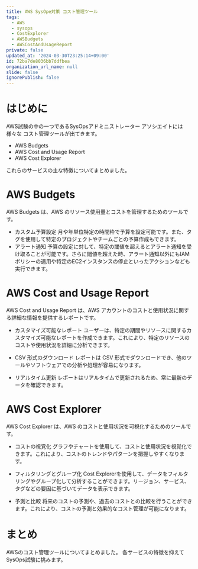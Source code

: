 ```yaml
---
title: AWS SysOpe対策 コスト管理ツール
tags:
  - AWS
  - sysops
  - CostExplorer
  - AWSBudgets
  - AWSCostAndUsageReport
private: false
updated_at: '2024-03-30T23:25:14+09:00'
id: 72ba7de8036bb7ddfbea
organization_url_name: null
slide: false
ignorePublish: false
---
```

# はじめに
AWS試験の中の一つであるSysOpsアドミニストレーター アソシエイトには様々な
コスト管理ツールが出てきます。
- AWS Budgets
- AWS Cost and Usage Report
- AWS Cost Explorer

これらのサービスの主な特徴についてまとめました。

# AWS Budgets
AWS Budgets は、AWS のリソース使用量とコストを管理するためのツールです。

- カスタム予算設定
  月や年単位特定の時間枠で予算を設定可能です。また、タグを使用して特定のプロジェクトやチームごとの予算作成もできます。
- アラート通知
  予算の設定に対して、特定の閾値を超えるとアラート通知を受け取ることが可能です。さらに閾値を超えた時、アラート通知以外にもIAMポリシーの適用や特定のEC2インスタンスの停止といったアクションなども実行できます。

# AWS Cost and Usage Report
AWS Cost and Usage Report は、AWS アカウントのコストと使用状況に関する詳細な情報を提供するレポートです。

- カスタマイズ可能なレポート
  ユーザーは、特定の期間やリソースに関するカスタマイズ可能なレポートを作成できます。これにより、特定のリソースのコストや使用状況を詳細に分析できます。

- CSV 形式のダウンロード
 レポートは CSV 形式でダウンロードでき、他のツールやソフトウェアでの分析や処理が容易になります。

- リアルタイム更新
 レポートはリアルタイムで更新されるため、常に最新のデータを確認できます。

# AWS Cost Explorer
AWS Cost Explorer は、AWS のコストと使用状況を可視化するためのツールです。

- コストの視覚化
 グラフやチャートを使用して、コストと使用状況を視覚化できます。これにより、コストのトレンドやパターンを把握しやすくなります。

- フィルタリングとグループ化
 Cost Explorerを使用して、データをフィルタリングやグループ化して分析することができます。リージョン、サービス、タグなどの要因に基づいてデータを表示できます。

- 予測と比較
 将来のコストの予測や、過去のコストとの比較を行うことができます。これにより、コストの予測と効果的なコスト管理が可能になります。

# まとめ
AWSのコスト管理ツールについてまとめました。
各サービスの特徴を抑えてSysOps試験に挑みます。
